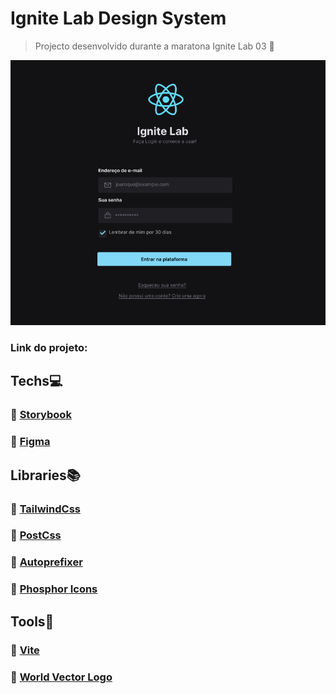 # Ignite Lab Design System

>Projecto desenvolvido durante a maratona Ignite Lab 03 🚀

![](./assets/design.PNG)

### Link do projeto: 

## Techs💻

### 🔗 [Storybook](https://storybook.js.org/)

### 🔗 [Figma](https://www.figma.com)

## Libraries📚

### 🔗 [TailwindCss](https://tailwindcss.com/)

### 🔗 [PostCss](https://postcss.org/)

### 🔗 [Autoprefixer](https://autoprefixer.github.io/)

### 🔗 [Phosphor Icons](https://phosphoricons.com/)

## Tools🧰

### 🔗 [Vite](https://vitejs.dev)

### 🔗 [World Vector Logo](https://worldvectorlogo.com/)


